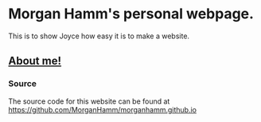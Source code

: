 # Morgan Hamm's personal webpage.

This is to show Joyce how easy it is to make a website.

## [About me!](about_me.md)

### Source
The source code for this website can be found at <https://github.com/MorganHamm/morganhamm.github.io>
